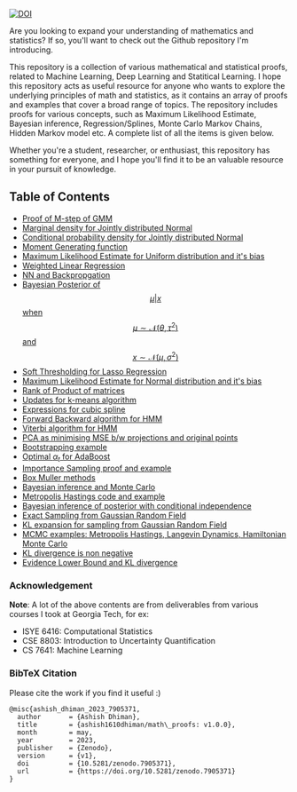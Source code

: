 [![DOI](https://zenodo.org/badge/598925946.svg)](https://zenodo.org/badge/latestdoi/598925946)

Are you looking to expand your understanding of mathematics and statistics? If so, you'll want to check out the Github repository I'm introducing.

This repository is a collection of various mathematical and statistical proofs, related to Machine Learning, Deep Learning and Statitical Learning. I hope this repository acts as useful resource for anyone who wants to explore the underlying principles of math and statistics, as it contains an array of proofs and examples that cover a broad range of topics. The repository includes proofs for various concepts, such as Maximum Likelihood Estimate, Bayesian inference, Regression/Splines, Monte Carlo Markov Chains, Hidden Markov model etc. A complete list of all the items is given below.

Whether you're a student, researcher, or enthusiast, this repository has something for everyone, and I hope you'll find it to be an valuable resource in your pursuit of knowledge.


## Table of Contents

- [Proof of M-step of GMM](m_step_gmm.md)
- [Marginal density for Jointly distributed Normal](hw1_iuq_ad.pdf)
- [Conditional probability density for Jointly distributed Normal](hw1_iuq_ad.pdf)
- [Moment Generating function](mgf.md)
- [Maximum Likelihood Estimate for Uniform distribution and it's bias](hw1_isye6416.pdf)
- [Weighted Linear Regression](hw1_isye6416.pdf)
- [NN and Backpropgation](hw1_isye6416.pdf)
- [Bayesian Posterior of $$\mu|x$$ when $$\mu \sim \mathcal{N}(\theta, \tau^2)$$ and $$x \sim \mathcal{N}(\mu, \sigma^2)$$](hw1_isye6416.pdf)
- [Soft Thresholding for Lasso Regression](hw2_isye6416.pdf)
- [Maximum Likelihood Estimate for Normal distribution and it's bias](hw2_isye6416.pdf)
- [Rank of Product of matrices](hw3_isye6416.pdf)
- [Updates for k-means algorithm](hw3_isye6416.pdf)
- [Expressions for cubic spline](hw3_isye6416.pdf)
- [Forward Backward algorithm for HMM](hw4_isye6416.pdf)
- [Viterbi algorithm for HMM](hw4_isye6416.pdf)
- [PCA as minimising MSE b/w projections and original points](hw5_isye6416.pdf)
- [Bootstrapping example](hw5_isye6416.pdf)
- [Optimal $\alpha_t$ for AdaBoost](hw6_isye6416.pdf)
- [Importance Sampling proof and example](hw6_isye6416.pdf)
- [Box Muller methods](hw7_isye6416.pdf)
- [Bayesian inference and Monte Carlo](hw7_isye6416.pdf)
- [Metropolis Hastings code and example](hw7_isye6416.pdf)
- [Bayesian inference of posterior with conditional independence](hw7_isye6416.pdf)
- [Exact Sampling from Gaussian Random Field](hw1_iuq_ad.pdf)
- [KL expansion for sampling from Gaussian Random Field](hw1_iuq_ad.pdf)
- [MCMC examples: Metropolis Hastings, Langevin Dynamics, Hamiltonian Monte Carlo](hw2_iuq_ad.pdf)
- [KL divergence is non negative](hw2_iuq_ad.pdf)
- [Evidence Lower Bound and KL divergence](hw2_iuq_ad.pdf)


### Acknowledgement

**Note**: A lot of the above contents are from deliverables from various courses I took at Georgia Tech, for ex: 
- ISYE 6416: Computational Statistics
- CSE 8803: Introduction to Uncertainty Quantification
- CS 7641: Machine Learning


### BibTeX Citation

Please cite the work if you find it useful :)

```
@misc{ashish_dhiman_2023_7905371,
  author       = {Ashish Dhiman},
  title        = {ashish1610dhiman/math\_proofs: v1.0.0},
  month        = may,
  year         = 2023,
  publisher    = {Zenodo},
  version      = {v1},
  doi          = {10.5281/zenodo.7905371},
  url          = {https://doi.org/10.5281/zenodo.7905371}
}
```
